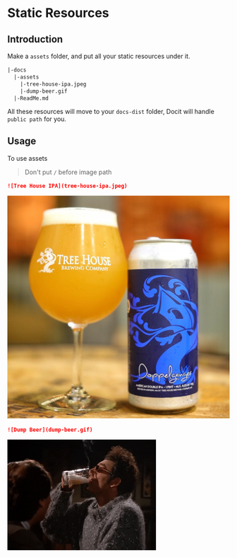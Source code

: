 # Static Resources

## Introduction

Make a `assets` folder, and put all your static resources under it.

```
|-docs
  |-assets
    |-tree-house-ipa.jpeg
    |-dump-beer.gif
  |-ReadMe.md
```

All these resources will move to your `docs-dist` folder, Docit will handle `public path` for you.

## Usage

To use assets

> Don't put `/` before image path

```md
![Tree House IPA](tree-house-ipa.jpeg)
```

![Tree House IPA](tree-house-ipa.jpeg)

```md
![Dump Beer](dump-beer.gif)
```

![Dump Beer](/dump-beer.gif)
